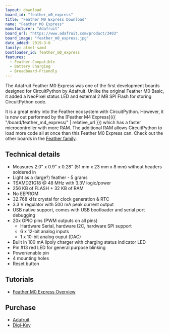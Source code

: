 ```yaml
---
layout: download
board_id: "feather_m0_express"
title: "Feather M0 Express Download"
name: "Feather M0 Express"
manufacturer: "Adafruit"
board_url: "https://www.adafruit.com/product/3403"
board_image: "feather_m0_express.jpg"
date_added: 2019-3-8
family: atmel-samd
bootloader_id: feather_m0_express
features:
  - Feather-Compatible
  - Battery Charging
  - Breadboard-Friendly
---
```


The Adafruit Feather M0 Express was one of the first development boards designed for CircuitPython by Adafruit. Unlike the original Feather M0 Basic, it added a NeoPixel status LED and external 2 MB SPI Flash for storing CircuitPython code.

It is a great entry into the Feather ecosystem with CircuitPython. However, it is now out performed by the [Feather M4 Express]({{ "/board/feather_m4_express/" | relative_url }}) which has a faster microcontroller with more RAM. The additional RAM allows CircuitPython to load more code all at once than this Feather M0 Express can. Check out the other boards in the [Feather family](https://www.adafruit.com/feather).

## Technical details

* Measures 2.0" x 0.9" x 0.28" (51 mm x 23 mm x 8 mm) without headers soldered in
* Light as a (large?) feather - 5 grams
* TSAMD21G18 @ 48 MHz with 3.3V logic/power
* 256 KB of FLASH + 32 KB of RAM
* No EEPROM
* 32.768 kHz crystal for clock generation & RTC
* 3.3 V regulator with 500 mA peak current output
* USB native support, comes with USB bootloader and serial port debugging
* 20x GPIO pins (PWM outputs on all pins)
  * Hardware Serial, hardware I2C, hardware SPI support
  * 6 x 12-bit analog inputs
  * 1 x 10-bit analog ouput (DAC)
* Built in 100 mA lipoly charger with charging status indicator LED
* Pin #13 red LED for general purpose blinking
* Power/enable pin
* 4 mounting holes
* Reset button

## Tutorials

* [Feather M0 Express Overview](https://learn.adafruit.com/adafruit-feather-m0-express-designed-for-circuit-python-circuitpython)

## Purchase

* [Adafruit](https://www.adafruit.com/product/3403)
* [Digi-Key](https://www.digikey.com/short/p87w83)
